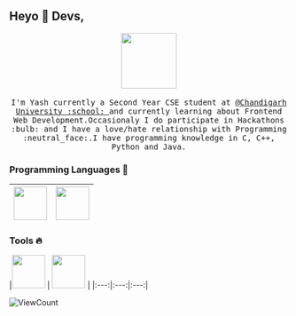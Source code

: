 
## Heyo :wave: Devs, 

<p align="center">
  <img src="https://raw.githubusercontent.com/coderjojo/coderjojo/master/img/github.gif" width=100>
  <br><br>
  <samp>
    I'm Yash currently a Second Year CSE student at <a href="https://www.cuchd.in/">@Chandigarh University :school: </a> and currently learning about Frontend Web Development.Occasionaly I do participate in Hackathons :bulb: and I have a love/hate relationship with Programming :neutral_face:.I have programming knowledge in C, C++, Python and Java.
  </samp>
</p>

### Programming Languages  :rocket:
|<img src="https://raw.githubusercontent.com/coderjojo/coderjojo/master/img/cpp.png" width=60> |<img src="https://raw.githubusercontent.com/coderjojo/coderjojo/master/img/python.svg" width=60> |
|:---:|:---:|


### Tools :fire:
|<img src="https://raw.githubusercontent.com/coderjojo/coderjojo/master/img/github.svg" width=60> | <img src="https://user-images.githubusercontent.com/674621/71187801-14e60a80-2280-11ea-94c9-e56576f76baf.png" width=60> |
|:---:|:---:|:---:|

![ViewCount](https://views.whatilearened.today/views/github/coderjojo/views.svg)
